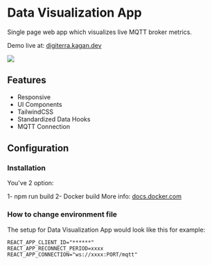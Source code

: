 # Data Visualization App

Single page web app which visualizes live MQTT broker metrics.

Demo live at: [digiterra.kagan.dev](http://94.250.203.170:9002/)

![](https://i.hizliresim.com/4m9gehj.png)

## Features

- Responsive
- UI Components
- TailwindCSS
- Standardized Data Hooks
- MQTT Connection

## Configuration

### Installation

You've 2 option:

1- npm run build
2- Docker build
More info: [docs.docker.com](https://docs.docker.com/get-started/)

### How to change environment file

The setup for Data Visualization App would look like this for example:

```
REACT_APP_CLIENT_ID="******"
REACT_APP_RECONNECT_PERIOD=xxxx
REACT_APP_CONNECTION="ws://xxxx:PORT/mqtt"
```
